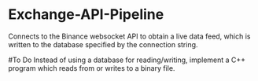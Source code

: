# Exchange-API-Pipeline
Connects to the Binance websocket API to obtain a live data feed, 
which is written to the database specified by the connection string.

#To Do
Instead of using a database for reading/writing, implement a C++ program which reads from or writes to a binary file.
